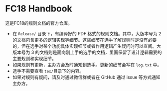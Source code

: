 # FC18 Handbook 

这是FC18的规则文档的官方仓库。

- 在 `Release/` 目录下，有编译好的 PDF 格式的规则文档。其中，大版本号为 2 的文档包含更多的逻辑实现等细节。这些细节在选手了解规则时是没有必要的，但在选手对某个功能具体实现细节或者作用逻辑产生疑问时可以查阅。大版本号为 3 的文档则是面向刚上手的选手的文档，里面保留了设计逻辑需要的主要规则和实现细节。
- 如果规则有更新，主办方会及时通知到选手。更新的细节会写在 `log.txt` 中。
- 选手不需要查看 `tex/`目录下的内容。 
- 如果对规则有疑问，请及时通过微信群或者在 GitHub 通过 issue 等方式通知主办方。

